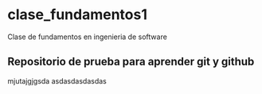 # clase_fundamentos1
Clase de fundamentos en ingenieria de software
## Repositorio de prueba para aprender git y github
mjutajgjgsda
asdasdasdasdas